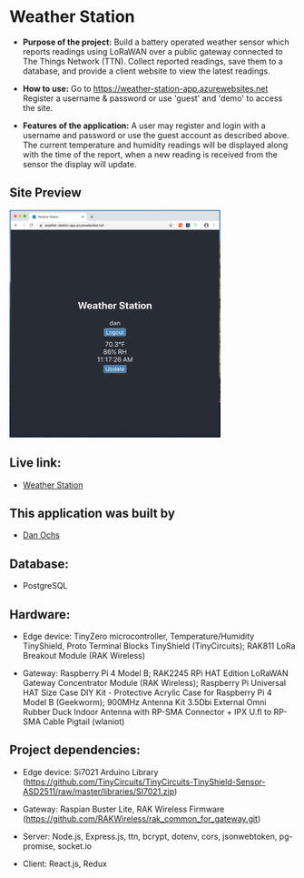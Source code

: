 # Weather Station

* **Purpose of the project:**
   Build a battery operated weather sensor which reports readings using LoRaWAN over a public gateway connected to The Things Network (TTN). Collect reported readings, save them to a database, and provide a client website to view the latest readings.   

* **How to use:**
   Go to https://weather-station-app.azurewebsites.net  Register a username & password or use 'guest' and 'demo' to access the site.

* **Features of the application:**
   A user may register and login with a username and password or use the guest account as described above.  The current temperature and humidity readings will be displayed along with the time of the report, when a new reading is received from the sensor the display will update.

## Site Preview
<img src="weather_station.png" height="400px" width="372px">

## Live link:
- [Weather Station](https://weather-station-app.azurewebsites.net)

## This application was built by
- [Dan Ochs](https://github.com/DanOchs99)

## Database:
- PostgreSQL

## Hardware:
- Edge device: TinyZero microcontroller, Temperature/Humidity TinyShield, Proto Terminal Blocks TinyShield (TinyCircuits); RAK811 LoRa Breakout Module (RAK Wireless)

- Gateway: Raspberry Pi 4 Model B; RAK2245 RPi HAT Edition LoRaWAN Gateway Concentrator Module (RAK Wireless); Raspberry Pi Universal HAT Size Case DIY Kit - Protective Acrylic Case for Raspberry Pi 4 Model B (Geekworm); 900MHz Antenna Kit 3.5Dbi External Omni Rubber Duck Indoor Antenna with RP-SMA Connector + IPX U.fl to RP-SMA Cable Pigtail (wlaniot)

## Project dependencies:
- Edge device: Si7021 Arduino Library (https://github.com/TinyCircuits/TinyCircuits-TinyShield-Sensor-ASD2511/raw/master/libraries/SI7021.zip)

- Gateway: Raspian Buster Lite, RAK Wireless Firmware (https://github.com/RAKWireless/rak_common_for_gateway.git)

- Server: Node.js, Express.js, ttn, bcrypt, dotenv, cors, jsonwebtoken, pg-promise, socket.io

- Client: React.js, Redux
